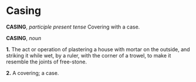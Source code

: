 # Casing

**CASING**, _participle present tense_ Covering with a case.

**CASING**, _noun_

**1.** The act or operation of plastering a house with mortar on the outside, and striking it while wet, by a ruler, with the corner of a trowel, to make it resemble the joints of free-stone.

**2.** A covering; a case.